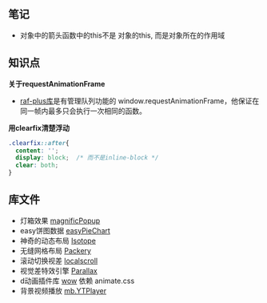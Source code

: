 ## 笔记

- 对象中的箭头函数中的this不是 对象的this, 而是对象所在的作用域


## 知识点


**关于requestAnimationFrame**
- [raf-plus库](https://github.com/weiying-shenzhen/raf-plus/blob/master/README_zh.md)是有管理队列功能的 window.requestAnimationFrame，他保证在同一帧内最多只会执行一次相同的函数。

**用clearfix清楚浮动**
```css
.clearfix::after{
  content: '';
  display: block;  /* 而不是inline-block */
  clear: both;
}
```

## 库文件

- 灯箱效果 [magnificPopup](https://github.com/dimsemenov/Magnific-Popup)
- easy饼图数据 [easyPieChart](https://github.com/rendro/easy-pie-chart/)
- 神奇的动态布局 [Isotope](https://github.com/metafizzy/isotope)
- 无缝网格布局 [Packery](https://github.com/metafizzy/packery)
- 滚动切换视差 [localscroll](http://www.jq22.com/jquery-info1665)
- 视觉差特效引擎 [Parallax](http://www.htmleaf.com/Demo/201508152420.html)
- d动画插件库 [wow](https://github.com/matthieua/WOW) 依赖 animate.css
- 背景视频播放 [mb.YTPlayer](http://pupunzi.open-lab.com/mb-jquery-components/jquery-mb-ytplayer/)